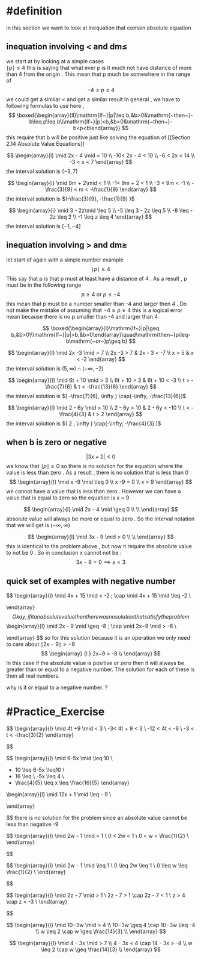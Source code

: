 
# #definition   
in this section we want to look at inequation that contain  absolute equation  

##  inequation  involving  <  and  dm$\leq$
we start at by  looking at a simple cases  
$\mid p \mid \leq 4$ 
this is saying that what ever  p  is   it much  not have distance of more than  4  from the origin   . This mean that  p  much  be somewhere in the range of  
$$
-4\leq p  \leq 4
$$
we could  get a similar    < and  get a similar result 
In general  ,  we have to following  formulas to use here ,  
$$
\boxed{\begin{array}{ll}\mathrm{If~}|p|\leq b,&b>0&\mathrm{~then~}-b\leq p\leq b\\\mathrm{If~}|p|<b,&b>0&\mathrm{~then~}-b<p<b\end{array}}
$$ this require  that   b will  be positive just like solving the equation of   [[Section 2.14 Absolute Value Equations]]

$$
\begin{array}{l}
\mid  2x -  4 \mid <  10   \\
-10<  2x  - 4  <  10    \\
-6  <  2x   <    14 \\
-3  <  x  <   7  
\end{array} 
$$
the interval  solution   is  $(-3,  7)$

$$
\begin{array}{l}
\mid 9m   +  2\mid <  1    \\
-1<   9m   +  2 <  1  \\
-3  <  9m     <    -1  \\
-\frac{3}{9}  <  m   <  -\frac{1}{9} 
\end{array} 
$$
the interval  solution   is  $(-\frac{3}{9},  -\frac{1}{9} )$



$$
\begin{array}{l}
\mid 3 - 2z\mid \leq  5    \\
-5 \leq   3 - 2z \leq  5   \\
-8 \leq  - 2z \leq  2    \\
-1 \leq  z \leq  4
\end{array} 
$$
the interval  solution   is  $[-1 ,  -4]$

##  inequation  involving  >  and  dm$\geq$
let start of again  with a  simple number example  
$$\mid  p  \mid    \geq  4$$ This say that p  is   that  p must  at least  have a distance  of 4    .  As a result ,  p   must be in the following range  
$$  p    \geq  4 \text{ or } p \leq  -4$$ 
this  mean that  p  must be  a number smaller than  -4 and larger then  4  .  Do  not make the mistake of assuming that   $-4\geq p\geq 4$ this is  a logical error  mean because there is  no p  smaller than -4 and  larger than  4 

$$
\boxed{\begin{array}{l}\mathrm{If~}|p|\geq b,&b>0\\\mathrm{If~}|p|>b,&b>0\end{array}\quad\mathrm{then~}p\leq-b\mathrm{~or~}p\geq b}
$$


$$
\begin{array}{l}
\mid 2x -3  \mid  >   7   \\
2x -3  >   7     &  2x - 3 <  -7  \\
x  >  5   &  x < -2 
\end{array} 
$$
the interval  solution   is  $( 5 ,  \infty ) \cap(-\infty,-2)$




$$
\begin{array}{l}
\mid 6t  + 10  \mid  >   3   \\
6t  + 10   > 3   & 6t  + 10 <  -3  \\
t   > -\frac{7}{6}  & t  <  -\frac{13}{6}
\end{array} 
$$
the interval  solution   is  $[ -\frac{7}{6},  \infty ) \cap(-\infty,  -\frac{13}{6}]$

 

$$
\begin{array}{l}
\mid  2 -  6y   \mid  >   10   \\
2 -  6y   > 10   & 2 -  6y <  -10  \\
t   < -\frac{4}{3} & t  >  2 
\end{array} 
$$
the interval  solution   is  $( 2 ,  \infty ) \cap(-\infty,  -\frac{4}{3} )$




##    when b is zero or negative 

$$|3x+2|<0$$
we know that   $\mid p \mid \geq 0$ so there is no solution  for the equation  where the value is less than  zero .  As a  result , there is no  solution that is less than  0  
$$
\begin{array}{l}
\mid  x   -9  \mid  \leq     0    \\
x   -9  =    0  \\
x  =   9
\end{array} 
$$
we cannot have a value that is less than  zero  . However   we can have a value that is equal to zero  so the  equation is  x  = 9  


$$
\begin{array}{l}
\mid 2x  - 4 \mid   \geq  0     \\
  \\
\end{array} 
$$
absolute value   will always  be   more or equal to  zero  . So the interval  notation that we will get is  $(-\infty ,  \infty)$ 




$$
\begin{array}{l}
\mid 3x  -  9  \mid   >  0       \\
  \\
\end{array} 
$$
this is identical to the problem  above ,  but now it  require  the absolute value to  not be  0  .  So   in conclusion   x cannot not  be : 
$$3x-  9=0  \implies  x   =   3 $$ 
##    quick set of examples  with negative number  
$$
\begin{array}{l}
\mid 4x  +  15  \mid   <  -2   \; \cap  \mid 4x  + 15 \mid     \leq  -2    \\

\end{array} 
$$
Okay ,  if it an absolute value then there was  no solution  that  satisfy the problem    
$$
\begin{array}{l}
\mid 2x - 9  \mid   \geq   -8   \; \cap  \mid 2x−9 \mid     >   -8   \\

\end{array} 
$$
so  for this solution  because it is an  operation we  only  need to care about  $\mid 2x−9 \mid     >   -8$
$$
\begin{array}  {l }
 2x−9 >  -8    \\
\end{array}
$$In this case if the absolute value is positive or zero then it will always be greater than or equal to a negative number.
The solution for each of these is then all real numbers.  

why  is  it or equal to a negative number. ?    




# #Practice_Exercise   
$$
\begin{array}{l}
\mid 4t +9 \mid    < 3      \\
-3<  4t +  9  <    3    \\
-12  <   4t    <   -6   \\
-3  <   t  <  -\frac{3}{2} 
\end{array}

$$

$$
\begin{array}{l}
\mid 6-5x   \mid    \leq 10       \\
- 10  \leq  6-5x  \leq10  \\
- 16  \leq \ -5x   \leq  4    \\
- \frac{4}{5}  \leq  x   \leq  \frac{16}{5}
\end{array}

$$
$$
\begin{array}{l}
\mid 12x  +  1    \mid    \leq   - 9      \\

\end{array}

$$
there  is no  solution  for the problem  since  an absolute value cannot  be  less than  negative  -9 




$$
\begin{array}{l}
\mid 2w -  1  \mid   < 1       \\
0 <  2w   < 1  \\
0 <   w   <  \frac{1}{2}   \\
\end{array}

$$ 


$$
\begin{array}{l}
\mid 2w -  1  \mid    \leq 1       \\
0 \leq  2w   \leq 1  \\
0 \leq  w   \leq \frac{1}{2}   \\
\end{array}

$$




$$
\begin{array}{l}
\mid 2z -  7 \mid    >  1       \\
2z -  7    >  1  \cap   2z -  7    < 1   \\
z    >  4  \cap   z    < -3    \\
\end{array}

$$



$$
\begin{array}{l}
\mid 10−3w  \mid    > 4       \\
10−3w  \geq 4  \cap  10−3w \leq -4   \\
w \leq  2  \cap  w \geq \frac{14}{3}    \\
\end{array}
$$


$$
\begin{array}{l}
\mid 4 - 3x  \mid    >  7      \\
4 - 3x   < 4  \cap  14 - 3x  >  -4   \\
w \leq  2  \cap  w \geq \frac{14}{3}    \\
\end{array}
$$
